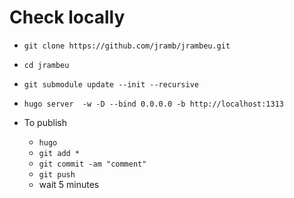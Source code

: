 # Check locally

- `git clone https://github.com/jramb/jrambeu.git`
- `cd jrambeu`
- `git submodule update --init --recursive`


- `hugo server  -w -D --bind 0.0.0.0 -b http://localhost:1313`
- To publish
  - `hugo`
  - `git add *`
  - `git commit -am "comment"`
  - `git push`
  - wait 5 minutes
